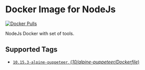# Docker Image for NodeJs
[![Docker Pulls](https://img.shields.io/docker/pulls/nmflabs/node.svg)](https://hub.docker.com/r/nmflabs/node)

NodeJs Docker with set of tools.

## Supported Tags
- [`10.15.3-alpine-puppeteer`, (*10/alpine-puppeteer/Dockerfile*)](https://github.com/nmflabs/docker-node/blob/master/10/alpine-puppeteer/Dockerfile)
